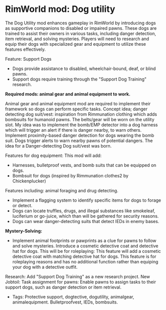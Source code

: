 # RimWorld mod: Dog utility

The Dog Utility mod enhances gameplay in RimWorld by introducing dogs as supportive companions to disabled or impaired pawns. These dogs are trained to assist their owners in various tasks, including danger detection, item retrieval, and solving mysteries. Players will need to research and equip their dogs with specialized gear and equipment to utilize these features effectively.

Feature: Support Dogs

- Dogs provide assistance to disabled, wheelchair-bound, deaf, or blind pawns.
- Support dogs require training through the "Support Dog Training" research.

**Required mods: animal gear and animal equipment to work.**

Animal gear and animal equipment mod are required to implement their framework so dogs can perform specific tasks.
Concept idea; danger detecting dog suit/vest: inspiration from Rimmunation clothing which adds bombsuits for humanoid pawns.
The belts/gear will be worn on the utility slot.
My idea was to implement the bomb/EMP detector into a dog harness which will trigger an alert if there is danger nearby, to warn others. Implement proximity-based danger detection for dogs wearing the bomb suit. Dogs trigger alerts to warn nearby pawns of potential dangers.
The idea for a Danger-detecting Dog suit/vest was born.

Features for dog equipment:
This mod will add:

- Harnesses, bulletproof vests, and bomb suits that can be equipped on dogs.
- Bombsuit for dogs (inspired by Rimmunation clothes2 by Chickenplucker)

Features including: animal foraging and drug detecting.

- Implement a flagging system to identify specific items for dogs to forage or detect.
- Dogs can locate truffles, drugs, and illegal substances like smokeleaf, luciferium or go-juice, which than will be gathered for security reasons.
- Dogs can wear danger-detecting suits that detect IEDs in enemy bases.

**Mystery-Solving:**

- Implement animal footprints or pawprints as a clue for pawns to follow and solve mysteries.
Introduce a cosmetic detective coat and detective hat for dogs.
This will be for roleplaying:
This feature will add a cosmetic detective coat with matching detective hat for dogs.
This feature is for roleplaying reasons and has no additional function rather than equiping your dog with a detective outfit.

Research: Add "Support Dog Training" as a new research project.
New Jobtoil: Task assignment for pawns: Enable pawns to assign tasks to their support dogs, such as danger detection or item retrieval.

- Tags: Protective support, dogtective, dogutility, animalgear, animalequipment. Bulletproofvest, IEDs, bombsuits.

